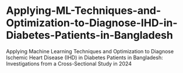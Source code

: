 # Applying-ML-Techniques-and-Optimization-to-Diagnose-IHD-in-Diabetes-Patients-in-Bangladesh
Applying Machine Learning Techniques and  Optimization to Diagnose Ischemic Heart Disease  (IHD) in Diabetes Patients in Bangladesh:  Investigations from a Cross-Sectional Study in 2024 
